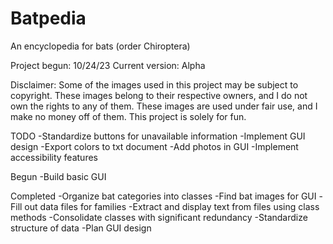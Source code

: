 # Batpedia
An encyclopedia for bats (order Chiroptera)

Project begun: 10/24/23
Current version: Alpha

Disclaimer: Some of the images used in this project may be subject to copyright. These images belong to their respective owners, and I do not own the rights to any of them. These images are used under fair use, and I make no money off of them. This project is solely for fun.




TODO
-Standardize buttons for unavailable information
-Implement GUI design
-Export colors to txt document
-Add photos in GUI
-Implement accessibility features

Begun
-Build basic GUI

Completed
-Organize bat categories into classes
-Find bat images for GUI
-Fill out data files for families
-Extract and display text from files using class methods
-Consolidate classes with significant redundancy
-Standardize structure of data
-Plan GUI design